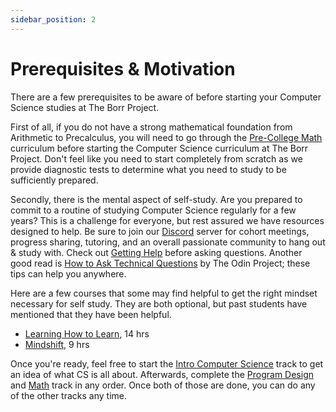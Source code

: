 ```yaml
---
sidebar_position: 2
---
```


# Prerequisites & Motivation

There are a few prerequisites to be aware of before starting your Computer Science studies at The Borr Project.

First of all, if you do not have a strong mathematical foundation from Arithmetic to Precalculus, you will need to go through the [Pre-College Math](/precollege-math/) curriculum before starting the Computer Science curriculum at The Borr Project. Don't feel like you need to start completely from scratch as we provide diagnostic tests to determine what you need to study to be sufficiently prepared.

Secondly, there is the mental aspect of self-study. Are you prepared to commit to a routine of studying Computer Science regularly for a few years? This is a challenge for everyone, but rest assured we have resources designed to help. Be sure to join our [Discord](https://discord.gg/uR2QS36pdH) server for cohort meetings, progress sharing, tutoring, and an overall passionate community to hang out & study with. Check out [Getting Help](/getting-help.md) before asking questions. Another good read is [How to Ask Technical Questions](https://www.theodinproject.com/guides/community/how_to_ask) by The Odin Project; these tips can help you anywhere.

Here are a few courses that some may find helpful to get the right mindset necessary for self study. They are both optional, but past students have mentioned that they have been helpful.
- [Learning How to Learn](https://www.coursera.org/learn/learning-how-to-learn), 14 hrs
- [Mindshift](https://www.coursera.org/learn/mindshift), 9 hrs


Once you're ready, feel free to start the [Intro Computer Science](../intro-cs/index.md) track to get an idea of what CS is all about. Afterwards, complete the [Program Design](../program-design/index.md) and [Math](../math/index.md) track in any order. Once both of those are done, you can do any of the other tracks any time.